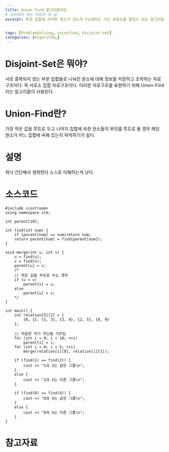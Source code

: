 ```yaml
---
title: Union Find 알고리즘이란
# 오버레이 되는 이미지 및 글
excerpt: 특정 집합에 어떠한 원소가 있는지 Find하는 시간 복잡도를 줄일수 있는 알고리즘


tags: [ProblemSolving, unionfind, disjoint-set]
categories: [Algorithm,]
---
```


# Disjoint-Set은 뭐야?
서로 중복되지 않는 부분 집합들로 나눠진 원소에 대해 정보를 저장하고 조작하는 자료구조이다. 즉 서로소 집합 자료구조이다. 이러한 자료구조를 표현하기 위해 Union-Find라는 알고리즘이 사용된다.

# Union-Find란?
가장 작은 값을 루트로 두고 나머지 집합에 속한 원소들의 부모를 루트로 둘 경우 해당 원소가 어느 집합에 속해 있는지 파악하기가 쉽다.

# 설명
워낙 간단해서 생략한다 소스로 이해하는게 낫다.

# 소스코드
```
#include <iostream>
using namespace std;

int parent[10];

int find(int num) {
	if (parent[num] == num)return num;
	return parent[num] = find(parent[num]);
}

void merge(int u, int v) {
	u = find(u);
	v = find(v);
	parent[u] = v;
	/*
	// 작은 값을 부모로 두는 경우
	if (u < v)
		parent[v] = u;
	else
		parent[u] = v;
	*/
}

int main() {
	int relation[5][2] = {
		{0, 1}, {1, 3}, {3, 4}, {2, 5}, {8, 9}
	};
	
	// 처음엔 자기 자신을 가르킴
	for (int i = 0; i < 10; ++i)
		parent[i] = i;
	for (int i = 0; i < 5; ++i)
		merge(relation[i][0], relation[i][1]);
	
	if (find(1) == find(2)) {
		cout << "1과 2는 같은 그룹\n";
	}
	else {
		cout << "1과 2는 다른 그룹\n";
	}

	if (find(0) == find(4)) {
		cout << "0과 4는 같은 그룹\n";
	}
	else {
		cout << "0과 4는 다른 그룹\n";
	}
}
```
# 참고자료